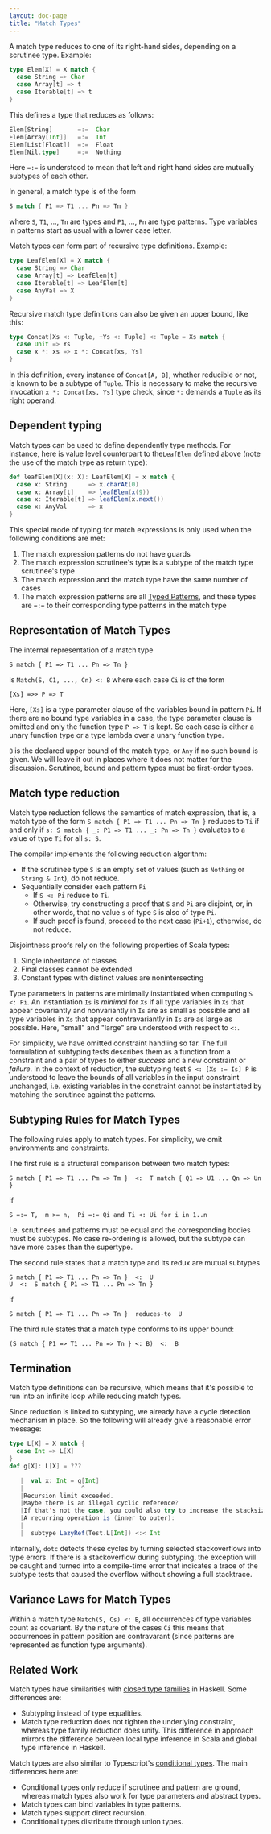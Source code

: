 ```yaml
---
layout: doc-page
title: "Match Types"
---
```


A match type reduces to one of its right-hand sides, depending on a scrutinee type. Example:

```scala
type Elem[X] = X match {
  case String => Char
  case Array[t] => t
  case Iterable[t] => t
}
```

This defines a type that reduces as follows:

```scala
Elem[String]       =:=  Char
Elem[Array[Int]]   =:=  Int
Elem[List[Float]]  =:=  Float
Elem[Nil.type]     =:=  Nothing
```

Here `=:=` is understood to mean that left and right hand sides are mutually subtypes of each other.

In general, a match type is of the form

```scala
S match { P1 => T1 ... Pn => Tn }
```

where `S`, `T1`, ..., `Tn` are types and `P1`, ..., `Pn` are type patterns. Type variables
in patterns start as usual with a lower case letter.

Match types can form part of recursive type definitions. Example:

```scala
type LeafElem[X] = X match {
  case String => Char
  case Array[t] => LeafElem[t]
  case Iterable[t] => LeafElem[t]
  case AnyVal => X
}
```

Recursive match type definitions can also be given an upper bound, like this:

```scala
type Concat[Xs <: Tuple, +Ys <: Tuple] <: Tuple = Xs match {
  case Unit => Ys
  case x *: xs => x *: Concat[xs, Ys]
}
```

In this definition, every instance of `Concat[A, B]`, whether reducible or not, is known to be a subtype of `Tuple`. This is necessary to make the recursive invocation `x *: Concat[xs, Ys]` type check, since `*:` demands a `Tuple` as its right operand.

## Dependent typing

Match types can be used to define dependently type methods. For instance, here is value level counterpart to the`LeafElem` defined above (note the use of the match type as return type):

```scala
def leafElem[X](x: X): LeafElem[X] = x match {
  case x: String      => x.charAt(0)
  case x: Array[t]    => leafElem(x(9))
  case x: Iterable[t] => leafElem(x.next())
  case x: AnyVal      => x
}
```

This special mode of typing for match expressions is only used when the following conditions are met:

1. The match expression patterns do not have guards
2. The match expression scrutinee's type is a subtype of the match type scrutinee's type
3. The match expression and the match type have the same number of cases
4. The match expression patterns are all [Typed Patterns](https://scala-lang.org/files/archive/spec/2.13/08-pattern-matching.html#typed-patterns), and these types are `=:=` to their corresponding type patterns in the match type

## Representation of Match Types

The internal representation of a match type
```
S match { P1 => T1 ... Pn => Tn }
```
is `Match(S, C1, ..., Cn) <: B` where each case `Ci` is of the form
```
[Xs] =>> P => T
```

Here, `[Xs]` is a type parameter clause of the variables bound in pattern `Pi`. If there are no bound type variables in a case, the type parameter clause is omitted and only the function type `P => T` is kept. So each case is either a unary function type or a type lambda over a unary function type.

`B` is the declared upper bound of the match type, or `Any` if no such bound is given.
We will leave it out in places where it does not matter for the discussion. Scrutinee, bound and pattern types must be first-order types.

## Match type reduction

Match type reduction follows the semantics of match expression, that is, a match type of the form `S match { P1 => T1 ... Pn => Tn }` reduces to `Ti` if and only if `s: S match { _: P1 => T1 ... _: Pn => Tn }` evaluates to a value of type `Ti` for all `s: S`.

The compiler implements the following reduction algorithm:

- If the scrutinee type `S` is an empty set of values (such as `Nothing` or `String & Int`), do not reduce.
- Sequentially consider each pattern `Pi`
    - If `S <: Pi` reduce to `Ti`.
    - Otherwise, try constructing a proof that `S` and `Pi` are disjoint, or, in other words, that no value `s` of type `S` is also of type `Pi`.
    - If such proof is found, proceed to the next case (`Pi+1`), otherwise, do not reduce.

Disjointness proofs rely on the following properties of Scala types:

1. Single inheritance of classes
2. Final classes cannot be extended
3. Constant types with distinct values are nonintersecting

Type parameters in patterns are minimally instantiated when computing `S <: Pi`. An instantiation `Is` is _minimal_ for `Xs` if all type variables in `Xs` that appear covariantly and nonvariantly in `Is` are as small as possible and all type variables in `Xs` that appear contravariantly in `Is` are as large as possible. Here, "small" and "large" are understood with respect to  `<:`.

For simplicity, we have omitted constraint handling so far. The full formulation of subtyping tests describes them as a function from a constraint and a pair of types to either _success_ and a new constraint or _failure_. In the context of reduction, the subtyping test `S <: [Xs := Is] P` is understood to leave the bounds of all variables in the input constraint unchanged, i.e. existing variables in the constraint cannot be instantiated by matching the scrutinee against the patterns.

## Subtyping Rules for Match Types

The following rules apply to match types. For simplicity, we omit environments and constraints.

The first rule is a structural comparison between two match types:

```
S match { P1 => T1 ... Pm => Tm }  <:  T match { Q1 => U1 ... Qn => Un }
```

if

```
S =:= T,  m >= n,  Pi =:= Qi and Ti <: Ui for i in 1..n
```

I.e. scrutinees and patterns must be equal and the corresponding bodies must be subtypes. No case re-ordering is allowed, but the subtype can have more cases than the supertype.

The second rule states that a match type and its redux are mutual subtypes

```
S match { P1 => T1 ... Pn => Tn }  <:  U
U  <:  S match { P1 => T1 ... Pn => Tn }
```

if

```
S match { P1 => T1 ... Pn => Tn }  reduces-to  U
```

The third rule states that a match type conforms to its upper bound:

```
(S match { P1 => T1 ... Pn => Tn } <: B)  <:  B
```

## Termination

Match type definitions can be recursive, which means that it's possible to run
into an infinite loop while reducing match types.

Since reduction is linked to subtyping, we already have a cycle detection mechanism in place.
So the following will already give a reasonable error message:

```scala
type L[X] = X match {
  case Int => L[X]
}
def g[X]: L[X] = ???
```

```scala
   |  val x: Int = g[Int]
   |                ^
   |Recursion limit exceeded.
   |Maybe there is an illegal cyclic reference?
   |If that's not the case, you could also try to increase the stacksize using the -Xss JVM option.
   |A recurring operation is (inner to outer):
   |
   |  subtype LazyRef(Test.L[Int]) <:< Int
```

Internally, `dotc` detects these cycles by turning selected stackoverflows
into type errors. If there is a stackoverflow during subtyping, the exception
will be caught and turned into a compile-time error that indicates a trace of
the subtype tests that caused the overflow without showing a full stacktrace.

## Variance Laws for Match Types

Within a match type `Match(S, Cs) <: B`, all occurrences of type variables count as covariant. By the nature of the cases `Ci` this means that occurrences in pattern position are contravarant (since patterns are represented as function type arguments).

## Related Work

Match types have similarities with [closed type families](https://wiki.haskell.org/GHC/Type_families) in Haskell. Some differences are:

  - Subtyping instead of type equalities.
  - Match type reduction does not tighten the underlying constraint, whereas type family reduction does unify. This difference in approach mirrors the difference between local type inference in Scala and global type inference in Haskell.

Match types are also similar to Typescript's [conditional types](https://github.com/Microsoft/TypeScript/pull/21316). The main differences here are:

 - Conditional types only reduce if scrutinee and pattern are ground, whereas
   match types also work for type parameters and abstract types.
 - Match types can bind variables in type patterns.
 - Match types support direct recursion.
 - Conditional types distribute through union types.
